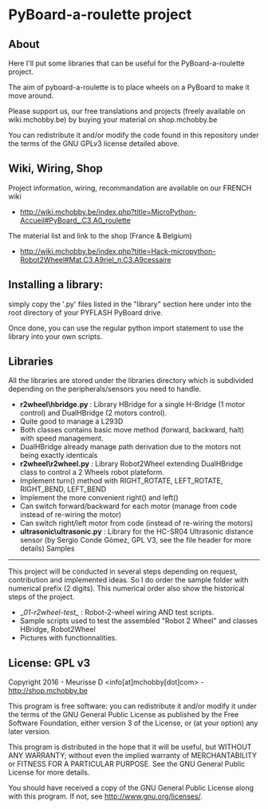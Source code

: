 PyBoard-a-roulette project
==========================

About
-----
Here I'll put some libraries that can be useful for the PyBoard-a-roulette project.

The aim of pyboard-a-roulette is to place wheels on a PyBoard to make it move around. 

Please support us, our free translations and projects (freely available on wiki.mchobby.be) by buying your material on shop.mchobby.be 

You can redistribute it and/or modify the code found in this repository
under the terms of the GNU GPLv3 license detailed above.

Wiki, Wiring, Shop
------------------
Project information, wiring, recommandation are available on our FRENCH wiki
* http://wiki.mchobby.be/index.php?title=MicroPython-Accueil#PyBoard_.C3.A0_roulette

The material list and link to the shop (France & Belgium)
* http://wiki.mchobby.be/index.php?title=Hack-micropython-Robot2Wheel#Mat.C3.A9riel_n.C3.A9cessaire

Installing a library:
---------------------
simply copy the '.py' files listed in the "library" section here under into the root directory of your PYFLASH PyBoard drive.

Once done, you can use the regular python import statement to use the library into your own scripts.

Libraries
----------
All the libraries are stored under the libraries directory which is subdivided depending on the peripherals/sensors you need to handle.

* __r2wheel\hbridge.py__ : Library HBridge for a single H-Bridge (1 motor control) and DualHBridge (2 motors control).
 * Quite good to manage a L293D
 * Both classes contains basic move method (forward, backward, halt) with speed management.
 * DualHBridge already manage path derivation due to the motors not being exactly identicals 
* __r2wheel\r2wheel.py__ : Library Robot2Wheel extending DualHBridge class to control a 2 Wheels robot plateform.
 * Implement turn() method with RIGHT_ROTATE, LEFT_ROTATE, RIGHT_BEND, LEFT_BEND
 * Implement the more convenient right() and left()
 * Can switch forward/backward for each motor (manage from code instead of re-wiring the motor)
 * Can switch right/left motor from code (instead of re-wiring the motors)
* __ultrasonic\ultrasonic.py__ : Library for the HC-SR04 Ultrasonic distance sensor (by Sergio Conde Gómez, GPL V3, see the file header for more details)
Samples
-------
This project will be conducted in several steps depending on request, contribution and implemented ideas.
So I do order the sample folder with numerical prefix (2 digits). This numerical order also show the historical steps of the project. 

* __01-r2wheel-test\__  : Robot-2-wheel wiring AND test scripts. 
 * Sample scripts used to test the assembled "Robot 2 Wheel" and classes HBridge, Robot2Wheel
 * Pictures with functionnalities.  

License: GPL v3
---------------
Copyright 2016 - Meurisse D <info[at]mchobby[dot]com> - http://shop.mchobby.be

This program is free software: you can redistribute it and/or modify
it under the terms of the GNU General Public License as published by
the Free Software Foundation, either version 3 of the License, or
(at your option) any later version.

This program is distributed in the hope that it will be useful,
but WITHOUT ANY WARRANTY; without even the implied warranty of
MERCHANTABILITY or FITNESS FOR A PARTICULAR PURPOSE.  See the
GNU General Public License for more details.

You should have received a copy of the GNU General Public License
along with this program.  If not, see <http://www.gnu.org/licenses/>.


